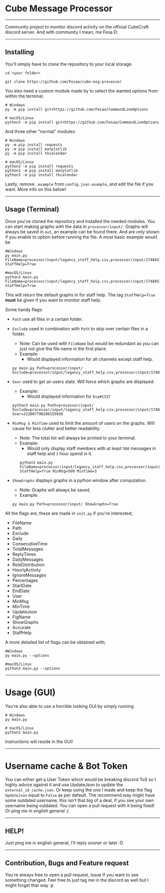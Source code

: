 # Cube Message Processor
___
Community project to monitor discord activity on the official CubeCraft discord server. 
And with community I mean, me Fesa D:
___
## Installing
You'll simply have to clone the repository to your local storage. 
```git
cd <your folder>

git clone https://github.com/Fesaa/cube-msg-processor
```
You also need a custom module made by to select the wanted options from within the terminal;
```git
# Windows
py -m pip install git+https://github.com/Fesaa/CommandLineOptions

# macOS/Linux
python3 -m pip install git+https://github.com/Fesaa/CommandLineOptions
```
And three other "normal" modules:
```git
# Windows
py -m pip install requests
py -m pip install matplotlib
py -m pip install tkcalendar

# macOS/Linux
python3 -m pip install requests
python3 -m pip install matplotlib
python3 -m pip install tkcalendar
```
Lastly, remove ```.example``` from ```config.json.example```, and edit the file if you want. More info on this below!
___
## Usage (Terminal)
Once you've cloned the repository and installed the needed modules. You can start making graphs with the data in ```processor/input/```. 
Graphs will always be saved in ```out```, an example can be found there.
And are only shown if you enable to option before running the file. A most basic example would be
```git 
#Windows
py main.py FileName=processor/input/legancy_staff_help.csv,processor/input/174845164899139584.csv StaffHelp=True

#macOS/Linux
python3 main.py FileName=processor/input/legancy_staff_help.csv,processor/input/174845164899139584.csv StaffHelp=True
```
This will return the default graphs in for staff help. The tag ```StaffHelp=True``` **must** be given if you want to monitor staff help.

Some handy flags:
* ```Path``` use all files in a certain folder. 
* ```Exclude``` used in combination with ```Path``` to skip over certain files in a folder.
   * Note: Can be used with ```FileName``` but would be redundant as you can just not give the file name in the first place.
   * Example:
      * Would displayed information for all channels except staff help.
   ```git 
   py main.py Path=processor/input/ Exclude=processor/input/legancy_staff_help.csv,processor/input/174845164899139584.csv
   ```
      

* ```User``` used to get an users stats. Will force which graphs are displayed.
   * Example: 
       * Would displayed information for ```Eva#1337```
   ```git
   python3 main.py Path=processor/input/ Exclude=processor/input/legancy_staff_help.csv,processor/input/174845164899139584.csv User=322007790208155650
   ```
     

* ```MinMsg & MinTime``` used to limit the amount of users on the graphs. Will cause for less clutter and better readability.
   * Note: The total list will always be printed to your terminal.
   * Example: 
      * Would only display staff members with at least ```500``` messages in staff help and ```3``` hour spend in it.
      ```git
      python3 main.py FileName=processor/input/legancy_staff_help.csv,processor/input/174845164899139584.csv StaffHelp=True MinMsg=500 MinTime=3
      ```
      
* ```ShowGraphs``` displays graphs in a python window after computation.
   * Note: Graphs will always be saved.
   * Example: 
   ```git
   py main.py Path=processor/input/ ShowGraphs=True
   ```

All the flags are, these are made in ```init.py``` if you're interested;
* FileName
* Path
* Exclude
* Daily
* ConsecutiveTime
* TotalMessages
* ReplyTimes
* DailyMessages
* RoleDistribution
* HourlyActivity
* IgnoreMessages
* Percentages
* StartDate
* EndDate
* User
* MinMsg
* MinTime
* UpdateJson
* FigName
* ShowGraphs
* Accurate
* StaffHelp

A more detailed list of flags can be obtained with;
```git
#Windows
py main.py --options

#macOS/Linux
python3 main.py --options
```
___
# Usage (GUI)
You're also able to use a horrible looking GUI by simply running 
```git
# Windows
py main.py

# macOS/Linux
python3 main.py
````
Instructions will reside in the GUI!
___
# Username cache & Bot Token
You can either get a User Token which would be breaking discord ToS so I highly advice against it and use UpdateJson to update the ```external_id_cache.json```. 
Or keep using the one I made and keep the flag ```UpdateJson``` equal to ```False``` as per default. The recommend way might have some outdated username, this isn't that big of a deal, if you see your own username being outdated. You can open a pull request with it being fixed! *Or ping me in english general :(*

___
## HELP!
Just ping me in english general, I'll reply sooner or later :D

___
## Contribution, Bugs and Feature request
You're always free to open a pull request, Issue if you want to see something changed. 
Feel free to just tag me in the discord as well but I might forget that way :p
